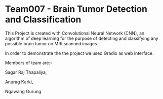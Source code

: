 # Team007 - Brain Tumor Detection and Classification
This Project is created with Convolutional Neural Network (CNN), an algorithm of deep learning for the purpose of detecting and classifying any possible brain tumor on MRI scanned images.

In order to demonstrate the the project we used Gradio as web interface.

Members of team are:-

Sagar Raj Thapaliya,

Anurag Karki,

Ngawang Gurung
